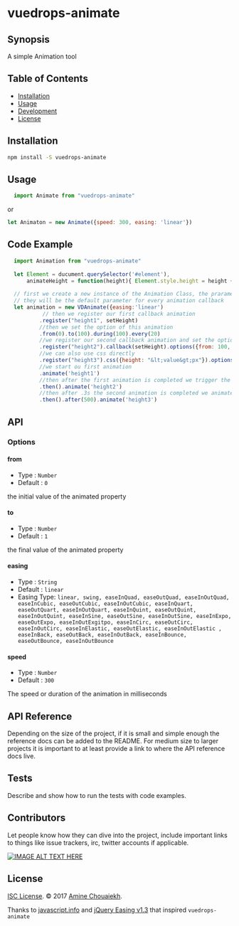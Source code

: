 # vuedrops-animate

## Synopsis
A simple Animation tool 

## Table of Contents
- [Installation](#installation)
- [Usage](#usage)
- [Development](#development)
- [License](#license)

## Installation
``` bash
npm install -S vuedrops-animate
```
## Usage
```javascript
  import Animate from "vuedrops-animate" 
  ```  
  or
  ```javascript
  let Animaton = new Animate({speed: 300, easing: 'linear'})
```  


## Code Example
```javascript
  import Animation from "vuedrops-animate"
  
  let Element = ducument.querySelector('#element'),
      animateHeight = function(height){ Element.style.height = height + 'px' }
  
  // first we create a new instance of the Animation Class, the prarameter are the options of the animation chain
  // they will be the default parameter for every animation callback
  let animation = new VDAnimate({easing:'linear')
           // then we register our first callback animation
          .register("height1", setHeight)
          //then we set the option of this animation
          .from(0).to(100).during(100).every(20)
          //we register our second callback animation and set the options
          .register("height2").callback(setHeight).options({from: 100, to: 50, every(25), during(250)})
          //we can also use css directly
          .register("height3").css({height: "&lt;value&gt;px"}).options({from: 50, to: 0, every(25), during(250)})
          //we start ou first animation
          .animate('height1')
          //then after the first animation is completed we trigger the second one
          .then().animate('height2')
          //then after .3s the second animation is completed we animate the third one
          .then().after(500).animate('height3')
```  



## API
### Options
#### from
* Type : `Number`
* Default : `0`

the initial value of the animated property
#### to
* Type : `Number`
* Default : `1`

the final value of the animated property
#### easing
* Type : `String`
* Default : `linear`
* Easing Type: `linear, swing, easeInQuad, easeOutQuad, easeInOutQuad, easeInCubic, easeOutCubic, easeInOutCubic, easeInQuart, easeOutQuart, easeInOutQuart, easeInQuint, easeOutQuint, easeInOutQuint, easeInSine, easeOutSine, easeInOutSine, easeInExpo, easeOutExpo, easeInOutExgitpo, easeInCirc, easeOutCirc, easeInOutCirc, easeInElastic, easeOutElastic, easeInOutElastic , easeInBack, easeOutBack, easeInOutBack, easeInBounce, easeOutBounce, easeInOutBounce`
#### speed
* Type : `Number`
* Default : `300`

The speed or duration of the animation in milliseconds


## API Reference

Depending on the size of the project, if it is small and simple enough the reference docs can be added to the README. For medium size to larger projects it is important to at least provide a link to where the API reference docs live.

## Tests

Describe and show how to run the tests with code examples.

## Contributors

Let people know how they can dive into the project, include important links to things like issue trackers, irc, twitter accounts if applicable.

[![IMAGE ALT TEXT HERE](http://img.youtube.com/vi/YOUTUBE_VIDEO_ID_HERE/0.jpg)](http://www.youtube.com/watch?v=YOUTUBE_VIDEO_ID_HERE)

## License

[ISC License](https://github.com/nevir/readable-licenses/blob/master/markdown/ISC-LICENSE.md). © 2017 [Amine Chouaiekh](https://github.com/achouaiekh).

Thanks to [javascript.info](https://javascript.info/) and [jQuery Easing v1.3](http://gsgd.co.uk/sandbox/jquery/easing/) that inspired `vuedrops-animate` 

